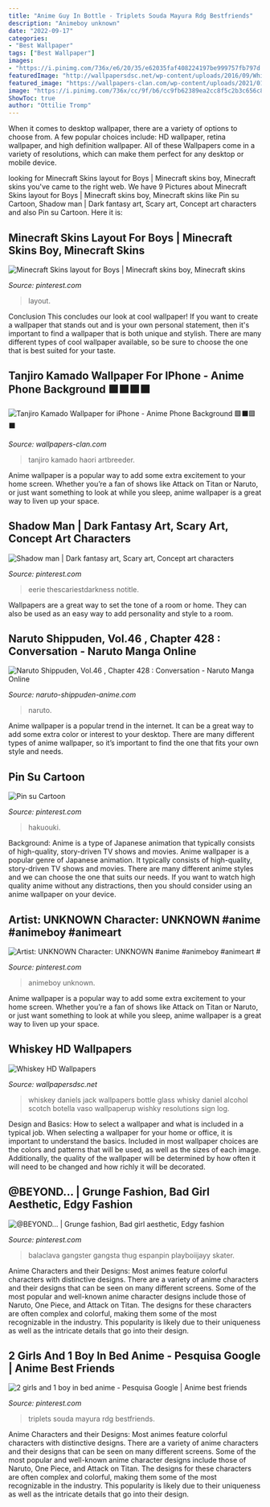 ```yaml
---
title: "Anime Guy In Bottle - Triplets Souda Mayura Rdg Bestfriends"
description: "Animeboy unknown"
date: "2022-09-17"
categories:
- "Best Wallpaper"
tags: ["Best Wallpaper"]
images:
- "https://i.pinimg.com/736x/e6/20/35/e62035faf408224197be999757fb797d.jpg"
featuredImage: "http://wallpapersdsc.net/wp-content/uploads/2016/09/Whiskey-full-HD.jpg"
featured_image: "https://wallpapers-clan.com/wp-content/uploads/2021/01/demon-slayer-tanjiro-kamado-haori-background-1024x2048.jpg"
image: "https://i.pinimg.com/736x/cc/9f/b6/cc9fb62389ea2cc8f5c2b3c656c8e637.jpg"
ShowToc: true
author: "Ottilie Tromp"
---
```



When it comes to desktop wallpaper, there are a variety of options to choose from. A few popular choices include: HD wallpaper, retina wallpaper, and high definition wallpaper. All of these Wallpapers come in a variety of resolutions, which can make them perfect for any desktop or mobile device. 

	

		
looking for Minecraft Skins layout for Boys | Minecraft skins boy, Minecraft skins you've came to the right web. We have 9 Pictures about Minecraft Skins layout for Boys | Minecraft skins boy, Minecraft skins like Pin su Cartoon, Shadow man | Dark fantasy art, Scary art, Concept art characters and also Pin su Cartoon. Here it is:
		
    
## Minecraft Skins Layout For Boys | Minecraft Skins Boy, Minecraft Skins

<img loading=lazy src="https://i.pinimg.com/736x/0b/23/1a/0b231ae8efe26aaf3cfb38e16475729d.jpg" onerror="this.onerror=null;this.src='https://tse1.mm.bing.net/th?id=OIP.uzG01vU5Wk9U1vk0SLx62gHaJ4&amp;pid=15.1';" alt="Minecraft Skins layout for Boys | Minecraft skins boy, Minecraft skins">

_Source: pinterest.com_

>layout. 

	

Conclusion
This concludes our look at cool wallpaper! If you want to create a wallpaper that stands out and is your own personal statement, then it's important to find a wallpaper that is both unique and stylish. There are many different types of cool wallpaper available, so be sure to choose the one that is best suited for your taste.

    
## Tanjiro Kamado Wallpaper For IPhone - Anime Phone Background 🟩⬛🟩⬛

<img loading=lazy src="https://wallpapers-clan.com/wp-content/uploads/2021/01/demon-slayer-tanjiro-kamado-haori-background-1024x2048.jpg" onerror="this.onerror=null;this.src='https://tse4.mm.bing.net/th?id=OIP.oI36MhsQgplUyppL-JpvtQHaO0&amp;pid=15.1';" alt="Tanjiro Kamado Wallpaper for iPhone - Anime Phone Background 🟩⬛🟩⬛">

_Source: wallpapers-clan.com_

>tanjiro kamado haori artbreeder. 

	

Anime wallpaper is a popular way to add some extra excitement to your home screen. Whether you’re a fan of shows like Attack on Titan or Naruto, or just want something to look at while you sleep, anime wallpaper is a great way to liven up your space.

    
## Shadow Man | Dark Fantasy Art, Scary Art, Concept Art Characters

<img loading=lazy src="https://i.pinimg.com/736x/5c/2f/3c/5c2f3cc22e3e5018313483510c7b2e4c.jpg" onerror="this.onerror=null;this.src='https://tse2.mm.bing.net/th?id=OIP.Gg7PLCgFaclSlOXofvPbrAHaLP&amp;pid=15.1';" alt="Shadow man | Dark fantasy art, Scary art, Concept art characters">

_Source: pinterest.com_

>eerie thescariestdarkness notitle. 

	

Wallpapers are a great way to set the tone of a room or home. They can also be used as an easy way to add personality and style to a room.

    
## Naruto Shippuden, Vol.46 , Chapter 428 : Conversation - Naruto Manga Online

<img loading=lazy src="https://naruto-shippuden-anime.com/wp-content/uploads/2020/01/013-380.png" onerror="this.onerror=null;this.src='https://tse3.mm.bing.net/th?id=OIP.bnlIxeQ4M7p4tKIKsyaaKgHaKz&amp;pid=15.1';" alt="Naruto Shippuden, Vol.46 , Chapter 428 : Conversation - Naruto Manga Online">

_Source: naruto-shippuden-anime.com_

>naruto. 

	

Anime wallpaper is a popular trend in the internet. It can be a great way to add some extra color or interest to your desktop. There are many different types of anime wallpaper, so it’s important to find the one that fits your own style and needs.

    
## Pin Su Cartoon

<img loading=lazy src="https://i.pinimg.com/736x/42/b8/6f/42b86fbbba553be0096b842cb37d9ce8--bottle-art-anime-guys.jpg" onerror="this.onerror=null;this.src='https://tse3.mm.bing.net/th?id=OIP.U87G60NUoYG1tJdZ9oLRpAAAAA&amp;pid=15.1';" alt="Pin su Cartoon">

_Source: pinterest.com_

>hakuouki. 

	

Background: Anime is a type of Japanese animation that typically consists of high-quality, story-driven TV shows and movies.
Anime wallpaper is a popular genre of Japanese animation. It typically consists of high-quality, story-driven TV shows and movies. There are many different anime styles and we can choose the one that suits our needs. If you want to watch high quality anime without any distractions, then you should consider using an anime wallpaper on your device.

    
## Artist: UNKNOWN Character: UNKNOWN #anime #animeboy #animeart #

<img loading=lazy src="https://i.pinimg.com/736x/e6/20/35/e62035faf408224197be999757fb797d.jpg" onerror="this.onerror=null;this.src='https://tse2.mm.bing.net/th?id=OIP.L4E4mK9elYv1UXw0pA3XzwHaKc&amp;pid=15.1';" alt="Artist: UNKNOWN Character: UNKNOWN #anime #animeboy #animeart #">

_Source: pinterest.com_

>animeboy unknown. 

	

Anime wallpaper is a popular way to add some extra excitement to your home screen. Whether you’re a fan of shows like Attack on Titan or Naruto, or just want something to look at while you sleep, anime wallpaper is a great way to liven up your space.

    
## Whiskey HD Wallpapers

<img loading=lazy src="http://wallpapersdsc.net/wp-content/uploads/2016/09/Whiskey-full-HD.jpg" onerror="this.onerror=null;this.src='https://tse4.mm.bing.net/th?id=OIP.gDvtrSkPM2ifke18y_SgGQHaE8&amp;pid=15.1';" alt="Whiskey HD Wallpapers">

_Source: wallpapersdsc.net_

>whiskey daniels jack wallpapers bottle glass whisky daniel alcohol scotch botella vaso wallpaperup wishky resolutions sign log. 

	

Design and Basics: How to select a wallpaper and what is included in a typical job.
When selecting a wallpaper for your home or office, it is important to understand the basics. Included in most wallpaper choices are the colors and patterns that will be used, as well as the sizes of each image. Additionally, the quality of the wallpaper will be determined by how often it will need to be changed and how richly it will be decorated.

    
## @BEYOND... | Grunge Fashion, Bad Girl Aesthetic, Edgy Fashion

<img loading=lazy src="https://i.pinimg.com/736x/cc/9f/b6/cc9fb62389ea2cc8f5c2b3c656c8e637.jpg" onerror="this.onerror=null;this.src='https://tse2.mm.bing.net/th?id=OIP.Am0rbr-blPS48izZSeziAQHaNJ&amp;pid=15.1';" alt="@BEYOND... | Grunge fashion, Bad girl aesthetic, Edgy fashion">

_Source: pinterest.com_

>balaclava gangster gangsta thug espanpin playboiijayy skater. 

	

Anime Characters and their Designs: Most animes feature colorful characters with distinctive designs.
There are a variety of anime characters and their designs that can be seen on many different screens. Some of the most popular and well-known anime character designs include those of Naruto, One Piece, and Attack on Titan. The designs for these characters are often complex and colorful, making them some of the most recognizable in the industry. This popularity is likely due to their uniqueness as well as the intricate details that go into their design.

    
## 2 Girls And 1 Boy In Bed Anime - Pesquisa Google | Anime Best Friends

<img loading=lazy src="https://i.pinimg.com/736x/ca/46/98/ca46984877d9210ca935c2dad01e1309--triplets-siblings.jpg" onerror="this.onerror=null;this.src='https://tse4.mm.bing.net/th?id=OIP.zrFvj1ed1z6Q_FbUkaK0JgHaLN&amp;pid=15.1';" alt="2 girls and 1 boy in bed anime - Pesquisa Google | Anime best friends">

_Source: pinterest.com_

>triplets souda mayura rdg bestfriends. 

	

Anime Characters and their Designs: Most animes feature colorful characters with distinctive designs.
There are a variety of anime characters and their designs that can be seen on many different screens. Some of the most popular and well-known anime character designs include those of Naruto, One Piece, and Attack on Titan. The designs for these characters are often complex and colorful, making them some of the most recognizable in the industry. This popularity is likely due to their uniqueness as well as the intricate details that go into their design.

